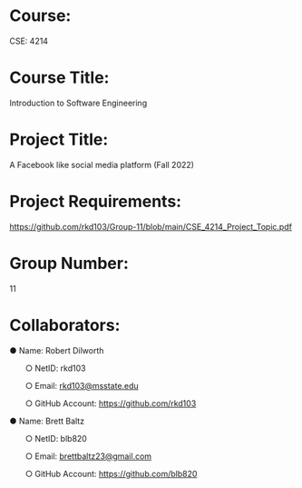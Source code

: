 # Course:
CSE: 4214

# Course Title:
Introduction to Software Engineering

# Project Title:
A Facebook like social media platform (Fall 2022)

# Project Requirements:
https://github.com/rkd103/Group-11/blob/main/CSE_4214_Project_Topic.pdf

# Group Number:
11

# Collaborators:

● Name: Robert Dilworth

&emsp;&emsp;○ NetID: rkd103

&emsp;&emsp;○ Email: rkd103@msstate.edu

&emsp;&emsp;○ GitHub Account: https://github.com/rkd103

● Name: Brett Baltz

&emsp;&emsp;○ NetID: blb820

&emsp;&emsp;○ Email: brettbaltz23@gmail.com

&emsp;&emsp;○ GitHub Account: https://github.com/blb820


